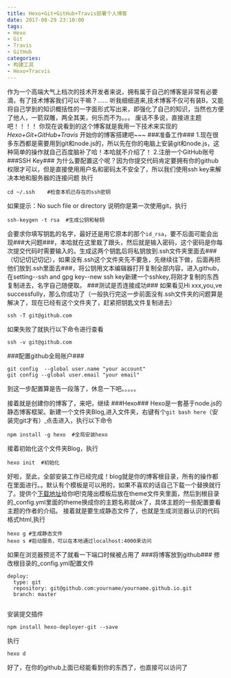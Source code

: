```yaml
---
title: Hexo+Git+GitHub+Travis部署个人博客
date: 2017-08-29 23:10:00
tags: 
- Hexo
- Git
- Travis
- GitHub
categories:
- 构建工具
- Hexo+Tracvis
---
```

作为一个高端大气上档次的技术开发者来说，拥有属于自己的博客是非常有必要滴，有了技术博客我们可以干嘛？...... 听我细细道来,技术博客不仅可有装B，又能将自己学到的知识概括性的一字面形式写出来，即强化了自己的知识，当然也方便了他人，一箭双雕，两全其美，何乐而不为。。。
废话不多说，直接进主题吧！！！！
你现在说看到的这个博客就是我用一下技术来实现的*Hexo+Git+GitHub+Travis*
开始你的博客搭建吧~~~
###准备工作###
1.现在很多东西都是需要用到git和node.js的，所以先在你的电脑上安装git和node.js，这种简单的操作就自己百度脑补了哈！本哈就不介绍了！
2.注册一个GitHub账号
###SSH Key###
为什么要配置这个呢？因为你提交代码肯定要拥有你的github权限才可以，但是直接使用用户名和密码太不安全了，所以我们使用ssh key来解决本地和服务器的连接问题
执行
```
cd ~/.ssh    #检查本机已存在的ssh密钥
```
如果提示：No such file or directory 说明你是第一次使用git，执行
```
ssh-keygen -t rsa  #生成公钥和秘钥
```
会要求你填写钥匙的名字，最好还是用它原本的那个`id_rsa`，要不后面可能会出现###大问题###，本哈就在这里栽了跟头，然后就是输入密码，这个密码是你每次提交代码时需要输入的。生成这两个钥匙后将私钥放到.ssh文件夹里面去###（切记切记切记），如果没有.ssh这个文件夹先不要急，先继续往下做，后面再把他们放到.ssh里面去###，将公钥用文本编辑器打开复制全部内容，进入github，在setting--ssh and gpg key--new ssh key新建一个sshkey,将刚才复制的东西复制进去，名字自己随便取。
###测试是否连接成功###
如果看见Hi xxx,you,ve successfully，那么你成功了（一般执行完这一步前面没有.ssh文件夹的问题算是解决了，现在已经有这个文件夹了，赶紧把钥匙文件复制进去）
```
ssh -T git@github.com
```
如果失败了就执行以下命令进行查看
```
ssh -v git@github.com
```
###配置github全局账户###
```
git config  --global user.name "your account"
git config --global user.email "your email"
```
到这一步配置算是告一段落了，休息一下吧。。。。。

接着就是创建你的博客了，来吧，继续
###Hexo###
Hexo是一套基于node.js的静态博客框架。新建一个文件夹Blog,进入文件夹，右键有个`git bash here`（安装完git才有）,点击进入，执行以下命令
```
npm install -g hexo  #全局安装hexo

```
接着初始化这个文件夹Blog，执行
```
hexo init  #初始化

```
好啦，至此，全部安装工作已经完成！blog就是你的博客根目录，所有的操作都在里面进行。。默认有个模板是可以用的，如果不喜欢的话自己下载一个替换就行了。提供个[下载地址](https://hexo.io/themes/)给你吧!克隆出模板后放在theme文件夹里面，然后到根目录的_config.yml里面的theme换成你的主题名称就ok了，具体主题的一些配置要看主题的作者的介绍。
接着就是要生成静态文件了，也就是生成浏览器认识的代码格式html,执行
```
hexo g #生成静态文件
hexo s #启动服务，可以在本地通过localhost:4000来访问
```
如果在浏览器预览不了就看一下端口时候被占用了
###将博客放到github###
修改根目录的_config.yml配置文件
```
deploy:
  type: git
  repository: git@github.com:yourname/yourname.github.io.git
  branch: master
     
```
安装提交插件
```
npm install hexo-deployer-git --save
```
执行
```
hexo d
```
好了，在你的github上面已经能看到你的东西了，也直接可以访问了


